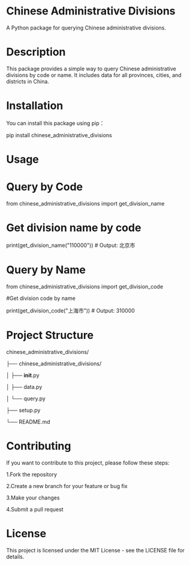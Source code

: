 # Chinese Administrative Divisions

A Python package for querying Chinese administrative divisions.


# Description
This package provides a simple way to query Chinese administrative divisions by code or name. It includes data for all provinces, cities, and districts in China.


# Installation

You can install this package using pip：

pip install chinese_administrative_divisions



# Usage

# Query by Code

from chinese_administrative_divisions import get_division_name

 
# Get division name by code

print(get_division_name("110000"))  # Output: 北京市

# Query by Name

from chinese_administrative_divisions import get_division_code


#Get division code by name

print(get_division_code("上海市"))  # Output: 310000


# Project Structure

chinese_administrative_divisions/

├── chinese_administrative_divisions/

│   ├── __init__.py
 
│   ├── data.py
   
│   └── query.py
   
├── setup.py
 
└── README.md


# Contributing
If you want to contribute to this project, please follow these steps:

1.Fork the repository

2.Create a new branch for your feature or bug fix

3.Make your changes

4.Submit a pull request


# License
This project is licensed under the MIT License - see the LICENSE file for details.
